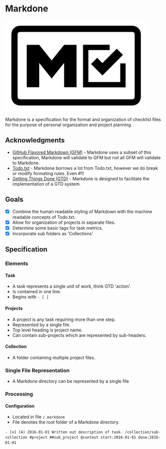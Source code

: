 # Markdone

![Markdown Logo](assets/logo.svg)

Markdone is a specification for the format and organization of checklist files for the purpose of personal organization and project planning.

## Acknowledgments

- [GitHub Flavored Markdown (GFM)](https://github.github.com/gfm/) - Markdone uses a subset of this specification, Markdone will validate to GFM but not all GFM will validate to Markdone.
- [Todo.txt](http://todotxt.org/) - Markdone borrows a lot from Todo.txt, however we do break or modify formating rules. Even #1!
- [Getting Things Done (GTD)](https://gettingthingsdone.com/) - Markdone is designed to facilitate the implementation of a GTD system.

## Goals

- [x] Combine the human readable styling of Markdown with the machine readable concepts of Todo.txt.
- [x] Allow for organization of projects in separate files.
- [x] Determine some basic tags for task metrics.
- [x] Incorporate sub folders as 'Collections'

## Specification

### Elements

#### Task

- A task represents a single unit of work, think GTD 'action'.
- Is contained in one line.
- Begins with `- [ ]`

#### Projects

- A project is any task requiring more than one step.
- Represented by a single file.
- Top level heading is project name.
- Can contain sub-projects which are represented by sub-headers.

#### Collection

- A folder containing multiple project files.

### Single File Representation

- A Markdone directory can be represented by a single file

### Processing

#### Configuration

- Located in file `/.markdone`
- File denotes the root folder of a Markdone directory.


`- [x] (A) 2016-01-01 Written out description of task. /collection/sub-collection #project ##sub_project @context start:2016-01-01 done:2016-01-01`